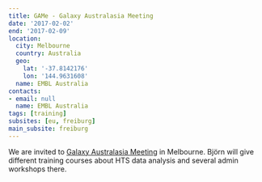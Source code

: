 ```yaml
---
title: GAMe - Galaxy Australasia Meeting
date: '2017-02-02'
end: '2017-02-09'
location:
  city: Melbourne
  country: Australia
  geo:
    lat: '-37.8142176'
    lon: '144.9631608'
  name: EMBL Australia
contacts:
- email: null
  name: EMBL Australia
tags: [training]
subsites: [eu, freiburg]
main_subsite: freiburg
---
```


We are invited to [Galaxy Australasia Meeting](https://www.embl-abr.org.au/game2017) in Melbourne. Björn will give different training courses about HTS data analysis and several admin workshops there.

